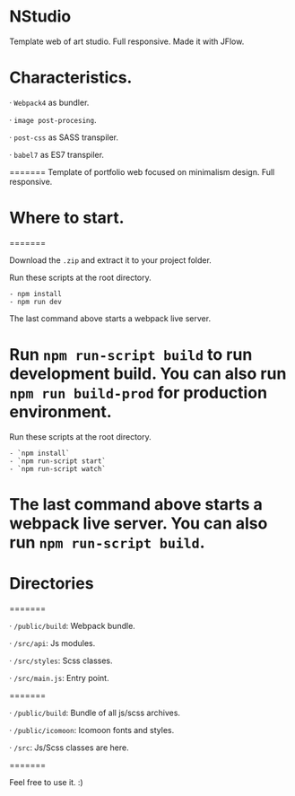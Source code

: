 # NStudio

Template web of art studio. Full responsive. Made it with JFlow.


# Characteristics.

· `Webpack4` as bundler.

· `image post-procesing`.

· `post-css` as SASS transpiler.

· `babel7` as ES7 transpiler.

=======
Template of portfolio web focused on minimalism design. Full responsive.



# Where to start.

=======

Download the `.zip` and extract it to your project folder.

Run these scripts at the root directory.

    - npm install
    - npm run dev

The last command above starts a webpack live server.

Run `npm run-script build` to run development build. You can also run `npm run build-prod` for production environment.
=======
Run these scripts at the root directory.

    - `npm install`
    - `npm run-script start`
    - `npm run-script watch`

The last command above starts a webpack live server. You can also run `npm run-script build`.
=======

# Directories

=======

· `/public/build`: Webpack bundle.

· `/src/api`: Js modules.

· `/src/styles`: Scss classes.

· `/src/main.js`: Entry point.

=======

· `/public/build`: Bundle of all js/scss archives.

· `/public/icomoon`: Icomoon fonts and styles.

· `/src`: Js/Scss classes are here.

=======


Feel free to use it. :)
    
